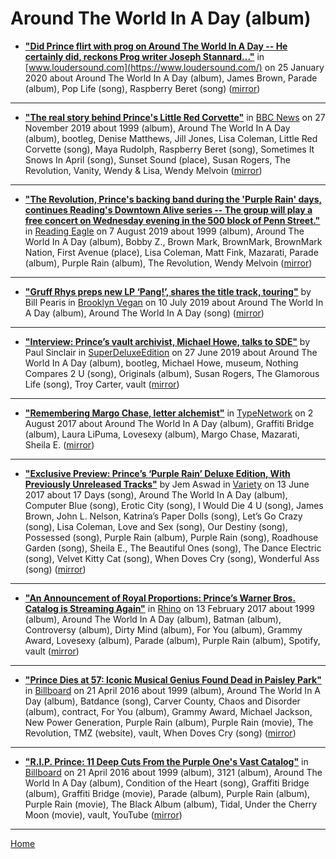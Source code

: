 # Around The World In A Day (album)

 - [**"Did Prince flirt with prog on Around The World In A Day -- He certainly did, reckons Prog writer Joseph Stannard..."**](https://www.loudersound.com/features/did-prince-flirt-with-prog-on-around-the-world-in-a-day) in [www.loudersound.com](https://www.loudersound.com/) on 25 January 2020 about Around The World In A Day (album), James Brown, Parade (album), Pop Life (song), Raspberry Beret (song) ([mirror](https://web.archive.org/web/*/https://www.loudersound.com/features/did-prince-flirt-with-prog-on-around-the-world-in-a-day))

----

 - [**"The real story behind Prince's Little Red Corvette"**](https://www.bbc.com/news/entertainment-arts-50556922) in [BBC News](https://www.bbc.com/news/) on 27 November 2019 about 1999 (album), Around The World In A Day (album), bootleg, Denise Matthews, Jill Jones, Lisa Coleman, Little Red Corvette (song), Maya Rudolph, Raspberry Beret (song), Sometimes It Snows In April (song), Sunset Sound (place), Susan Rogers, The Revolution, Vanity, Wendy & Lisa, Wendy Melvoin ([mirror](https://web.archive.org/web/*/https://www.bbc.com/news/entertainment-arts-50556922))

----

 - [**"The Revolution, Prince's backing band during the 'Purple Rain' days, continues Reading's Downtown Alive series -- The group will play a free concert on Wednesday evening in the 500 block of Penn Street."**](https://www.readingeagle.com/weekend/article/readings-downtown-alive-series-says-welcome-to-the-revolution) in [Reading Eagle](https://www.readingeagle.com/) on 7 August 2019 about 1999 (album), Around The World In A Day (album), Bobby Z., Brown Mark, BrownMark, BrownMark Nation, First Avenue (place), Lisa Coleman, Matt Fink, Mazarati, Parade (album), Purple Rain (album), The Revolution, Wendy Melvoin ([mirror](https://web.archive.org/web/*/https://www.readingeagle.com/weekend/article/readings-downtown-alive-series-says-welcome-to-the-revolution))

----

 - [**"Gruff Rhys preps new LP ‘Pang!’, shares the title track, touring"**](http://www.brooklynvegan.com/gruff-rhys-preps-new-lp-pang-shares-the-title-track-touring/) by Bill Pearis in [Brooklyn Vegan](http://www.brooklynvegan.com/) on 10 July 2019 about Around The World In A Day (album), Around The World In A Day (song) ([mirror](https://web.archive.org/web/*/http://www.brooklynvegan.com/gruff-rhys-preps-new-lp-pang-shares-the-title-track-touring/))

----

 - [**"Interview: Prince’s vault archivist, Michael Howe, talks to SDE"**](https://www.superdeluxeedition.com/interview/princes-archivist-michael-howe-talks-to-sde/) by Paul Sinclair in [SuperDeluxeEdition](https://www.superdeluxeedition.com/) on 27 June 2019 about Around The World In A Day (album), bootleg, Michael Howe, museum, Nothing Compares 2 U (song), Originals (album), Susan Rogers, The Glamorous Life (song), Troy Carter, vault ([mirror](https://web.archive.org/web/*/https://www.superdeluxeedition.com/interview/princes-archivist-michael-howe-talks-to-sde/))

----

 - [**"Remembering Margo Chase, letter alchemist"**](https://www.typenetwork.com/news/article/remembering-margo-chase-letter-alchemist) in [TypeNetwork](https://www.typenetwork.com/) on 2 August 2017 about Around The World In A Day (album), Graffiti Bridge (album), Laura LiPuma, Lovesexy (album), Margo Chase, Mazarati, Sheila E. ([mirror](https://web.archive.org/web/*/https://www.typenetwork.com/news/article/remembering-margo-chase-letter-alchemist))

----

 - [**"Exclusive Preview: Prince’s ‘Purple Rain’ Deluxe Edition, With Previously Unreleased Tracks"**](https://variety.com/2017/film/news/prince-purple-rain-deluxe-edition-exclusive-preview-1202463200/) by Jem Aswad in [Variety](https://variety.com/) on 13 June 2017 about 17 Days (song), Around The World In A Day (album), Computer Blue (song), Erotic City (song), I Would Die 4 U (song), James Brown, John L. Nelson, Katrina’s Paper Dolls (song), Let’s Go Crazy (song), Lisa Coleman, Love and Sex (song), Our Destiny (song), Possessed (song), Purple Rain (album), Purple Rain (song), Roadhouse Garden (song), Sheila E., The Beautiful Ones (song), The Dance Electric (song), Velvet Kitty Cat (song), When Doves Cry (song), Wonderful Ass (song) ([mirror](https://web.archive.org/web/*/https://variety.com/2017/film/news/prince-purple-rain-deluxe-edition-exclusive-preview-1202463200/))

----

 - [**"An Announcement of Royal Proportions: Prince’s Warner Bros. Catalog is Streaming Again"**](https://www.rhino.com/article/an-announcement-of-royal-proportions-princes-warner-bros-catalog-is-streaming-again) in [Rhino](https://www.rhino.com/) on 13 February 2017 about 1999 (album), Around The World In A Day (album), Batman (album), Controversy (album), Dirty Mind (album), For You (album), Grammy Award, Lovesexy (album), Parade (album), Purple Rain (album), Spotify, vault ([mirror](https://web.archive.org/web/*/https://www.rhino.com/article/an-announcement-of-royal-proportions-princes-warner-bros-catalog-is-streaming-again))

----

 - [**"Prince Dies at 57: Iconic Musical Genius Found Dead in Paisley Park"**](https://www.billboard.com/articles/news/7341522/prince-dead) in [Billboard](https://www.billboard.com/) on 21 April 2016 about 1999 (album), Around The World In A Day (album), Batdance (song), Carver County, Chaos and Disorder (album), contract, For You (album), Grammy Award, Michael Jackson, New Power Generation, Purple Rain (album), Purple Rain (movie), The Revolution, TMZ (website), vault, When Doves Cry (song) ([mirror](https://web.archive.org/web/*/https://www.billboard.com/articles/news/7341522/prince-dead))

----

 - [**"R.I.P. Prince: 11 Deep Cuts From the Purple One's Vast Catalog"**](https://www.billboard.com/articles/news/7341543/prince-songs-deep-cuts) in [Billboard](https://www.billboard.com/) on 21 April 2016 about 1999 (album), 3121 (album), Around The World In A Day (album), Condition of the Heart (song), Graffiti Bridge (album), Graffiti Bridge (movie), Parade (album), Purple Rain (album), Purple Rain (movie), The Black Album (album), Tidal, Under the Cherry Moon (movie), vault, YouTube ([mirror](https://web.archive.org/web/*/https://www.billboard.com/articles/news/7341543/prince-songs-deep-cuts))

----

[Home](../)
